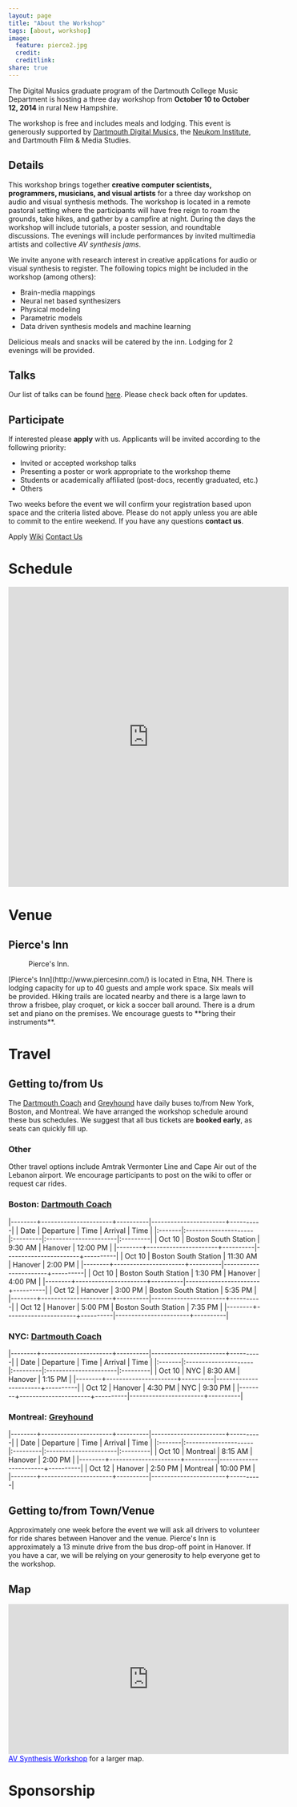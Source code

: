 ```yaml
---
layout: page
title: "About the Workshop"
tags: [about, workshop]
image:
  feature: pierce2.jpg
  credit: 
  creditlink: 
share: true
---
```


<a name="about"></a>

The Digital Musics graduate program of the Dartmouth College Music Department is hosting a three day workshop from **October 10 to October 12, 2014** in rural New Hampshire.

The workshop is free and includes meals and lodging. This event is generously supported by [Dartmouth Digital Musics](http://digitalmusics.dartmouth.edu/masters-program/), the [Neukom Institute](http://neukom.dartmouth.edu/), and Dartmouth Film & Media Studies.

## Details
This workshop brings together **creative computer scientists, programmers, musicians, and visual artists** for a three day workshop on audio and visual synthesis methods. The workshop is located in a remote pastoral setting where the participants will have free reign to roam the grounds, take hikes, and gather by a campfire at night. During the days the workshop will include tutorials, a poster session, and roundtable discussions. The evenings will include performances by invited multimedia artists and collective *AV synthesis jams*.

We invite anyone with research interest in creative applications for audio or visual synthesis to register. The following topics might be included in the workshop (among others):

- Brain-media mappings
- Neural net based synthesizers
- Physical modeling
- Parametric models
- Data driven synthesis models and machine learning

Delicious meals and snacks will be catered by the inn. Lodging for 2 evenings will be provided.

## Talks
Our list of talks can be found [here](/participants). Please check back often for updates.

## Participate
If interested please **apply** with us. Applicants will be invited according to the following priority: 

- Invited or accepted workshop talks
- Presenting a poster or work appropriate to the workshop theme
- Students or academically affiliated (post-docs, recently graduated, etc.)
- Others

Two weeks before the event we will confirm your registration based upon space and the criteria listed above. Please do not apply unless you are able to commit to the entire weekend. If you have any questions **contact us**.

<script src="http://max.jotfor.ms/static/feedback2.js?3.2.3630" type="text/javascript">
var JFL_42325467071149 = new JotformFeedback({
formId:'42325467071149',
base:'http://jotform.us/',
windowTitle:'AV Synthesis Workshop Registration',
background:'#FFA500',
fontColor:'#FFFFFF',
type:false,
height:500,
width:700,
openOnLoad:false
});
</script>

<a class="btn btn-success lightbox-42325467071149">Apply</a> <a href="https://github.com/woodshop/woodshop.github.io/wiki" class="btn btn-info">Wiki</a> <a href="mailto:sarroff@cs.dartmouth.edu?subject=AV Synthesis Workshop" class="btn btn-primary">Contact Us</a>

# Schedule 
<a name="schedule"></a>

<iframe src="https://www.google.com/calendar/embed?showNav=0&amp;showDate=0&amp;showPrint=0&amp;showTabs=0&amp;showCalendars=0&amp;showTz=0&amp;mode=WEEK&amp;height=600&amp;wkst=2&amp;bgcolor=%23ffffcc&amp;src=l6mvbk02ge69j2er9j7q10s3ug%40group.calendar.google.com&amp;color=%238C500B&amp;ctz=America%2FNew_York&amp;dates=20141010/20141012" style=" border-width:0 " width="560" height="600" frameborder="0" scrolling="no"></iframe>

# Venue
<a name="venue"></a>

## Pierce's Inn
<figure>
	<a href="/images/pierce2.jpg"><img src="/images/pierce2.jpg" alt=""></a>
	<figcaption>Pierce's Inn.</figcaption>
</figure>
[Pierce's Inn](http://www.piercesinn.com/) is located in Etna, NH. There is lodging capacity for up to 40 guests and ample work space. Six meals will be provided. Hiking trails are located nearby and there is a large lawn to throw a frisbee, play croquet, or kick a soccer ball around. There is a drum set and piano on the premises. We encourage guests to **bring their instruments**.

# Travel
<a name="travel"></a>

## Getting to/from Us

The [Dartmouth Coach](http://www.dartmouthcoach.com/) and [Greyhound](https://www.greyhound.com/default.aspx) have daily buses to/from New York, Boston, and Montreal. We have arranged the workshop schedule around these bus schedules. We suggest that all bus tickets are **booked early**, as seats can quickly fill up.

### Other
Other travel options include Amtrak Vermonter Line and Cape Air out of the Lebanon airport. We encourage participants to post on the wiki to offer or request car rides.


### Boston: [Dartmouth Coach](http://www.dartmouthcoach.com/)

|--------+----------------------+----------|-----------------------+----------|
| Date   | Departure            | Time     | Arrival               | Time     |
|:-------|:---------------------|:---------|:----------------------|:---------|
| Oct 10 | Boston South Station | 9:30 AM  | Hanover               | 12:00 PM |
|--------+----------------------+----------|-----------------------+----------|
| Oct 10 | Boston South Station | 11:30 AM | Hanover               | 2:00 PM  |
|--------+----------------------+----------|-----------------------+----------|
| Oct 10 | Boston South Station | 1:30 PM  | Hanover               | 4:00 PM  |
|--------+----------------------+----------|-----------------------+----------|
| Oct 12 | Hanover              | 3:00 PM  | Boston South Station  | 5:35 PM  |
|--------+----------------------+----------|-----------------------+----------|
| Oct 12 | Hanover              | 5:00 PM  | Boston South Station  | 7:35 PM  |
|--------+----------------------+----------|-----------------------+----------|

### NYC: [Dartmouth Coach](http://www.dartmouthcoach.com/)

|--------+----------------------+----------|-----------------------+----------|
| Date   | Departure            | Time     | Arrival               | Time     |
|:-------|:---------------------|:---------|:----------------------|:---------|
| Oct 10 | NYC                  | 8:30 AM  | Hanover               | 1:15 PM  |
|--------+----------------------+----------|-----------------------+----------|
| Oct 12 | Hanover              | 4:30 PM  | NYC                   | 9:30 PM  |
|--------+----------------------+----------|-----------------------+----------|

### Montreal: [Greyhound](https://www.greyhound.com/default.aspx)

|--------+----------------------+----------|-----------------------+----------|
| Date   | Departure            | Time     | Arrival               | Time     |
|:-------|:---------------------|:---------|:----------------------|:---------|
| Oct 10 | Montreal             | 8:15 AM  | Hanover               | 2:00 PM  |
|--------+----------------------+----------|-----------------------+----------|
| Oct 12 | Hanover              | 2:50 PM  | Montreal              | 10:00 PM |
|--------+----------------------+----------|-----------------------+----------|

## Getting to/from Town/Venue

Approximately one week before the event we will ask all drivers to volunteer for ride shares between Hanover and the venue. Pierce's Inn is approximately a 13 minute drive from the bus drop-off point in Hanover. If you have a car, we will be relying on your generosity to help everyone get to the workshop.
 
## Map
<iframe id="container" width="560" height="300" frameborder="0" scrolling="no" marginheight="0" marginwidth="0" src="https://www.google.com/maps/ms?msa=0&amp;msid=211288928416186277002.0004e3d90654812a0bd19&amp;ie=UTF8&amp;t=m&amp;ll=43.720497,-72.258453&amp;spn=0.148876,0.205994&amp;z=11&amp;output=embed"></iframe>
<a href="https://www.google.com/maps/ms?msa=0&amp;msid=211288928416186277002.0004e3d90654812a0bd19&amp;ie=UTF8&amp;t=m&amp;ll=43.720497,-72.258453&amp;spn=0.148876,0.205994&amp;z=11&amp;source=embed" style="color:#0000FF;text-align:left">AV Synthesis Workshop</a> for a larger map.

# Sponsorship

<figure>
	<a href="http://digitalmusics.dartmouth.edu/~hamr/img/neukom.jpg"><img src="http://digitalmusics.dartmouth.edu/~hamr/img/neukom.jpg" alt=""></a>
</figure>

